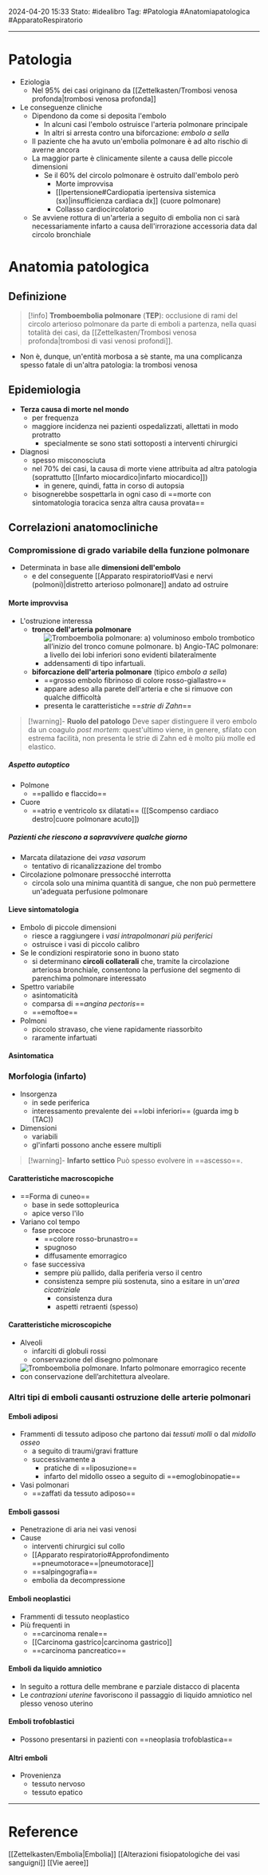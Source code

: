 2024-04-20 15:33
Stato: #idealibro 
Tag: #Patologia #Anatomiapatologica #ApparatoRespiratorio 

---
# Patologia
- Eziologia
	- Nel 95% dei casi originano da [[Zettelkasten/Trombosi venosa profonda|trombosi venosa profonda]]
- Le conseguenze cliniche 
	- Dipendono da come si deposita l'embolo
		- In alcuni casi l'embolo ostruisce l'arteria polmonare principale
		- In altri si arresta contro una biforcazione: *embolo a sella*
	- Il paziente che ha avuto un'embolia polmonare è ad alto rischio di averne ancora
	- La maggior parte è clinicamente silente a causa delle piccole dimensioni
		- Se il 60% del circolo polmonare è ostruito dall'embolo però
			- Morte improvvisa
			- [[Ipertensione#Cardiopatia ipertensiva sistemica (sx)|insufficienza cardiaca dx]] (cuore polmonare) 
			- Collasso cardiocircolatorio
	- Se avviene rottura di un'arteria a seguito di embolia non ci sarà necessariamente infarto a causa dell'irrorazione accessoria data dal circolo bronchiale
# Anatomia patologica
## Definizione
>[!info]
> **Tromboembolia polmonare** (**TEP**): occlusione di rami del circolo arterioso polmonare da parte di emboli a partenza, nella quasi totalità dei casi, da [[Zettelkasten/Trombosi venosa profonda|trombosi di vasi venosi profondi]].
- Non è, dunque, un'entità morbosa a sè stante, ma una complicanza spesso fatale di un'altra patologia: la trombosi venosa
## Epidemiologia
- **Terza causa di morte nel mondo**
	- per frequenza
	- maggiore incidenza nei pazienti ospedalizzati, allettati in modo protratto
		- specialmente se sono stati sottoposti a interventi chirurgici
- Diagnosi
	- spesso misconosciuta
	- nel 70% dei casi, la causa di morte viene attribuita ad altra patologia (soprattutto [[Infarto miocardico|infarto miocardico]])
		- in genere, quindi, fatta in corso di autopsia
	- bisognerebbe sospettarla in ogni caso di ==morte con sintomatologia toracica senza altra causa provata==
## Correlazioni anatomocliniche
### Compromissione di grado variabile della funzione polmonare
- Determinata in base alle **dimensioni dell'embolo**
	- e del conseguente [[Apparato respiratorio#Vasi e nervi (polmoni)|distretto arterioso polmonare]] andato ad ostruire
#### Morte improvvisa
- L'ostruzione interessa
	- **tronco dell'arteria polmonare**
		- ![Tromboembolia polmonare: a) voluminoso embolo trombotico all’inizio del tronco comune polmonare. b) Angio-TAC polmonare: a livello dei lobi inferiori sono evidenti bilateralmente addensamenti di tipo infartuali.](https://i.imgur.com/jYgmbfD.png)
	- **biforcazione dell'arteria polmonare** (tipico *embolo a sella*)
		- ==grosso embolo fibrinoso di colore rosso-giallastro==
		- appare adeso alla parete dell'arteria e che si rimuove con qualche difficoltà
		- presenta le caratteristiche ==*strie di Zahn*==
>[!warning]- **Ruolo del patologo**
> Deve saper distinguere il vero embolo da un coagulo *post mortem*: quest'ultimo viene, in genere, sfilato con estrema facilità, non presenta le strie di Zahn ed è molto più molle ed elastico.
##### Aspetto autoptico
- Polmone
	- ==pallido e flaccido==
- Cuore
	- ==atrio e ventricolo sx dilatati== ([[Scompenso cardiaco destro|cuore polmonare acuto]])
##### Pazienti che riescono a sopravvivere qualche giorno
- Marcata dilatazione dei *vasa vasorum*
	- tentativo di ricanalizzazione del trombo
- Circolazione polmonare pressocché interrotta
	- circola solo una minima quantità di sangue, che non può permettere un'adeguata perfusione polmonare
#### Lieve sintomatologia
- Embolo di piccole dimensioni
	- riesce a raggiungere i *vasi intrapolmonari più periferici*
	- ostruisce i vasi di piccolo calibro
- Se le condizioni respiratorie sono in buono stato
	- si determinano **circoli collaterali** che, tramite la circolazione arteriosa bronchiale, consentono la perfusione del segmento di parenchima polmonare interessato
- Spettro variabile
	- asintomaticità
	- comparsa di ==*angina pectoris*==
	- ==emoftoe==
- Polmoni
	- piccolo stravaso, che viene rapidamente riassorbito
	- raramente infartuati
#### Asintomatica
### Morfologia (infarto)
- Insorgenza
	- in sede periferica
	- interessamento prevalente dei ==lobi inferiori== (guarda img b (TAC))
- Dimensioni
	- variabili
	- gl'infarti possono anche essere multipli

>[!warning]- **Infarto settico**
> Può spesso evolvere in ==ascesso==.
#### Caratteristiche macroscopiche
- ==Forma di cuneo==
	- base in sede sottopleurica
	- apice verso l'ilo
- Variano col tempo
	- fase precoce
		- ==colore rosso-brunastro==
		- spugnoso
		- diffusamente emorragico
	- fase successiva
		- sempre più pallido, dalla periferia verso il centro
		- consistenza sempre più sostenuta, sino a esitare in un'*area cicatriziale*
			- consistenza dura
			- aspetti retraenti (spesso)
#### Caratteristiche microscopiche
- Alveoli
	- infarciti di globuli rossi
	- conservazione del disegno polmonare
- ![Tromboembolia polmonare. Infarto polmonare emorragico recente con conservazione dell’architettura alveolare.](https://i.imgur.com/fvhi93z.png)
### Altri tipi di emboli causanti ostruzione delle arterie polmonari
#### Emboli adiposi
- Frammenti di tessuto adiposo che partono dai *tessuti molli* o dal *midollo osseo*
	- a seguito di traumi/gravi fratture
	- successivamente a
		- pratiche di ==liposuzione==
		- infarto del midollo osseo a seguito di ==emoglobinopatie==
- Vasi polmonari
	- ==zaffati da tessuto adiposo==
#### Emboli gassosi
- Penetrazione di aria nei vasi venosi
- Cause
	- interventi chirurgici sul collo
	- [[Apparato respiratorio#Approfondimento ==pneumotorace==|pneumotorace]]
	- ==salpingografia==
	- embolia da decompressione
#### Emboli neoplastici
- Frammenti di tessuto neoplastico
- Più frequenti in
	- ==carcinoma renale==
	- [[Carcinoma gastrico|carcinoma gastrico]]
	- ==carcinoma pancreatico==
#### Emboli da liquido amniotico
- In seguito a rottura delle membrane e parziale distacco di placenta
- Le *contrazioni uterine* favoriscono il passaggio di liquido amniotico nel plesso venoso uterino
#### Emboli trofoblastici
- Possono presentarsi in pazienti con ==neoplasia trofoblastica==
#### Altri emboli
- Provenienza
	- tessuto nervoso
	- tessuto epatico







---
# Reference
[[Zettelkasten/Embolia|Embolia]]
[[Alterazioni fisiopatologiche dei vasi sanguigni]]
[[Vie aeree]]